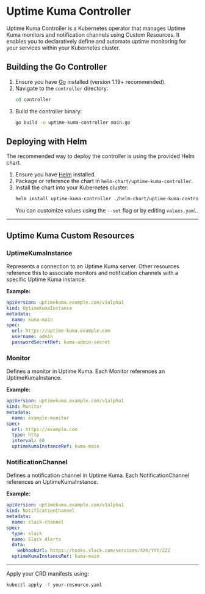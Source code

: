 # Uptime Kuma Controller

Uptime Kuma Controller is a Kubernetes operator that manages Uptime Kuma monitors and notification channels using Custom Resources. It enables you to declaratively define and automate uptime monitoring for your services within your Kubernetes cluster.

## Building the Go Controller

1. Ensure you have [Go](https://golang.org/dl/) installed (version 1.19+ recommended).
2. Navigate to the `controller` directory:
   ```sh
   cd controller
   ```
3. Build the controller binary:
   ```sh
   go build -o uptime-kuma-controller main.go
   ```

## Deploying with Helm

The recommended way to deploy the controller is using the provided Helm chart.

1. Ensure you have [Helm](https://helm.sh/) installed.
2. Package or reference the chart in `helm-chart/uptime-kuma-controller`.
3. Install the chart into your Kubernetes cluster:
   ```sh
   helm install uptime-kuma-controller ./helm-chart/uptime-kuma-controller
   ```
   You can customize values using the `--set` flag or by editing `values.yaml`.

---

## Uptime Kuma Custom Resources

### UptimeKumaInstance

Represents a connection to an Uptime Kuma server. Other resources reference this to associate monitors and notification channels with a specific Uptime Kuma instance.

**Example:**
```yaml
apiVersion: uptimekuma.example.com/v1alpha1
kind: UptimeKumaInstance
metadata:
  name: kuma-main
spec:
  url: https://uptime-kuma.example.com
  username: admin
  passwordSecretRef: kuma-admin-secret
```

### Monitor

Defines a monitor in Uptime Kuma. Each Monitor references an UptimeKumaInstance.

**Example:**
```yaml
apiVersion: uptimekuma.example.com/v1alpha1
kind: Monitor
metadata:
  name: example-monitor
spec:
  url: https://example.com
  type: http
  interval: 60
  uptimeKumaInstanceRef: kuma-main
```

### NotificationChannel

Defines a notification channel in Uptime Kuma. Each NotificationChannel references an UptimeKumaInstance.

**Example:**
```yaml
apiVersion: uptimekuma.example.com/v1alpha1
kind: NotificationChannel
metadata:
  name: slack-channel
spec:
  type: slack
  name: Slack Alerts
  data:
    webhookUrl: https://hooks.slack.com/services/XXX/YYY/ZZZ
  uptimeKumaInstanceRef: kuma-main
```

---

Apply your CRD manifests using:
```sh
kubectl apply -f your-resource.yaml
